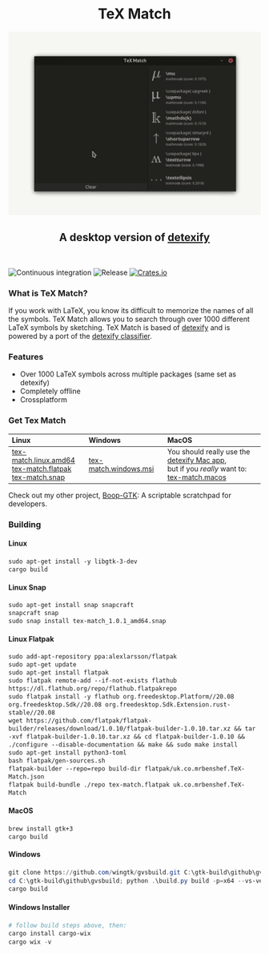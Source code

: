 <h1 align="center">TeX Match</h1>

<p align="center">
  <img src="TeX-Match.gif" width="660px">
</p>

<h2 align="center">A desktop version of <a href="https://detexify.kirelabs.org/classify.html">detexify</a></h2>

<br>

![Continuous integration](https://github.com/mrbenshef/TeX-Match/workflows/Continuous%20integration/badge.svg)
![Release](https://github.com/mrbenshef/TeX-Match/workflows/Release/badge.svg?branch=release)
[![Crates.io](https://img.shields.io/crates/v/tex-match)](https://crates.io/crates/tex-match)
<!--- [![tex-match](https://snapcraft.io//tex-match/badge.svg)](https://snapcraft.io/tex-match)
[![Flathub](https://img.shields.io/flathub/v/uk.co.mrbenshef.TeX-Match)](https://flathub.org/apps/details/uk.co.mrbenshef.TeX-Match)
--->

### What is TeX Match?

If you work with LaTeX, you know its difficult to memorize the names of all the symbols. TeX Match allows you to search through over 1000 different LaTeX symbols by sketching. TeX Match is based of [detexify](https://detexify.kirelabs.org/classify.html) and is powered by a port of the [detexify classifier](https://github.com/mrbenshef/detexify-rust).

### Features

- Over 1000 LaTeX symbols across multiple packages (same set as detexify) 
- Completely offline
- Crossplatform

### Get Tex Match

| Linux | Windows | MacOS |
| :--- | :--- | :--- |
| [tex-match.linux.amd64](https://github.com/mrbenshef/TeX-Match/releases/latest/download/tex-match.linux.amd64) </br> [tex-match.flatpak](https://github.com/mrbenshef/TeX-Match/releases/latest/download/tex-match.flatpak) </br> [tex-match.snap](https://github.com/mrbenshef/TeX-Match/releases/latest/download/tex-match.snap) <!---</br> [![Get it from the Snap Store](https://snapcraft.io/static/images/badges/en/snap-store-black.svg)](https://snapcraft.io/tex-match) </br> <a href='https://flathub.org/apps/details/uk.co.mrbenshef.TeX-Match'><img width='190' alt='Download on Flathub' src='https://flathub.org/assets/badges/flathub-badge-en.png'/></a>--> | [tex-match.windows.msi](https://github.com/mrbenshef/TeX-Match/releases/latest/download/tex-match.windows.msi) | You should really use the [detexify Mac app](https://gum.co/detexify), </br> but if you _really_ want to: </br> [tex-match.macos](https://github.com/mrbenshef/TeX-Match/releases/latest/download/tex-match.macos) |

Check out my other project, [Boop-GTK](https://github.com/mrbenshef/Boop-GTK): A scriptable scratchpad for developers.

### Building

#### Linux

```shell
sudo apt-get install -y libgtk-3-dev
cargo build
```

#### Linux Snap

```shell
sudo apt-get install snap snapcraft
snapcraft snap
sudo snap install tex-match_1.0.1_amd64.snap
```

#### Linux Flatpak

```shell
sudo add-apt-repository ppa:alexlarsson/flatpak 
sudo apt-get update 
sudo apt-get install flatpak
sudo flatpak remote-add --if-not-exists flathub https://dl.flathub.org/repo/flathub.flatpakrepo
sudo flatpak install -y flathub org.freedesktop.Platform//20.08 org.freedesktop.Sdk//20.08 org.freedesktop.Sdk.Extension.rust-stable//20.08
wget https://github.com/flatpak/flatpak-builder/releases/download/1.0.10/flatpak-builder-1.0.10.tar.xz && tar -xvf flatpak-builder-1.0.10.tar.xz && cd flatpak-builder-1.0.10 && ./configure --disable-documentation && make && sudo make install
sudo apt-get install python3-toml
bash flatpak/gen-sources.sh
flatpak-builder --repo=repo build-dir flatpak/uk.co.mrbenshef.TeX-Match.json
flatpak build-bundle ./repo tex-match.flatpak uk.co.mrbenshef.TeX-Match
```

#### MacOS

```shell
brew install gtk+3
cargo build
```

#### Windows

```powershell
git clone https://github.com/wingtk/gvsbuild.git C:\gtk-build\github\gvsbuild
cd C:\gtk-build\github\gvsbuild; python .\build.py build -p=x64 --vs-ver=16 --msys-dir=C:\msys64 -k --enable-gi --py-wheel --py-egg gtk3 gdk-pixbuf
cargo build
```

#### Windows Installer

```powershell
# follow build steps above, then:
cargo install cargo-wix 
cargo wix -v
```
